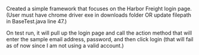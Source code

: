 Created a simple framework that focuses on the Harbor Freight login page. (User must have chrome driver exe in downloads folder OR update filepath in BaseTest.java line 47.)

On test run, it will pull up the login page and call the action method that will enter the sample email address, password, and then click login (that will fail as of now since I am not using a valid account.)
